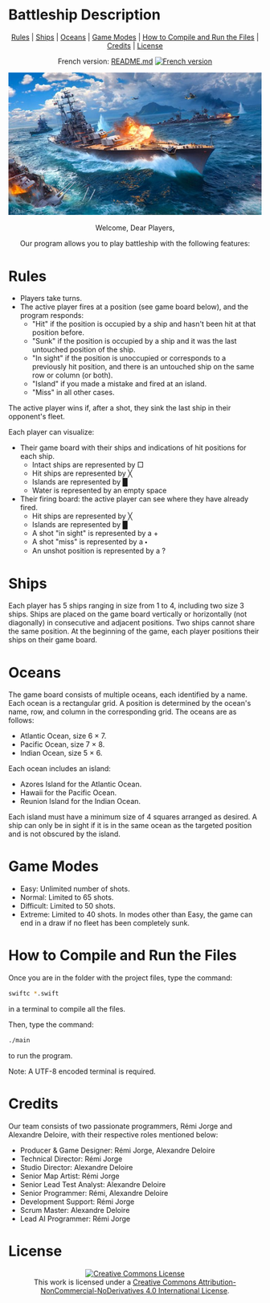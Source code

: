 # Battleship Description

<div align='center'>

[Rules](#rules) | [Ships](#ships) | [Oceans](#oceans) | [Game Modes](#game-modes) | [How to Compile and Run the Files](#how-to-compile-and-run-the-files) | [Credits](#credits) | [License](#license)

French version: [README.md](./README.md) <a href="README.md"><img src="https://upload.wikimedia.org/wikipedia/commons/thumb/c/c3/Flag_of_France.svg/1200px-Flag_of_France.svg.png" width="20" height="15" alt="French version"></a>

![image.png](./images/image.png)

Welcome, Dear Players,

Our program allows you to play battleship with the following features:

</div>


# Rules

- Players take turns.
- The active player fires at a position (see game board below), and the program responds:
    - "Hit" if the position is occupied by a ship and hasn't been hit at that position before.
    - "Sunk" if the position is occupied by a ship and it was the last untouched position of the ship.
    - "In sight" if the position is unoccupied or corresponds to a previously hit position, and there is an untouched ship on the same row or column (or both).
    - "Island" if you made a mistake and fired at an island.
    - "Miss" in all other cases.

The active player wins if, after a shot, they sink the last ship in their opponent's fleet.

Each player can visualize:

- Their game board with their ships and indications of hit positions for each ship.
    - Intact ships are represented by □
    - Hit ships are represented by ╳
    - Islands are represented by █
    - Water is represented by an empty space
- Their firing board: the active player can see where they have already fired.
    - Hit ships are represented by ╳
    - Islands are represented by █
    - A shot "in sight" is represented by a +
    - A shot "miss" is represented by a 🞄
    - An unshot position is represented by a ?

# Ships

Each player has 5 ships ranging in size from 1 to 4, including two size 3 ships.
Ships are placed on the game board vertically or horizontally (not diagonally) in consecutive and adjacent positions.
Two ships cannot share the same position.
At the beginning of the game, each player positions their ships on their game board.

# Oceans

The game board consists of multiple oceans, each identified by a name. Each ocean is a rectangular grid. A position is determined by the ocean's name, row, and column in the corresponding grid.
The oceans are as follows:
- Atlantic Ocean, size 6 × 7.
- Pacific Ocean, size 7 × 8.
- Indian Ocean, size 5 × 6.

Each ocean includes an island:
- Azores Island for the Atlantic Ocean.
- Hawaii for the Pacific Ocean.
- Reunion Island for the Indian Ocean.

Each island must have a minimum size of 4 squares arranged as desired.
A ship can only be in sight if it is in the same ocean as the targeted position and is not obscured by the island.

# Game Modes

- Easy: Unlimited number of shots.
- Normal: Limited to 65 shots.
- Difficult: Limited to 50 shots.
- Extreme: Limited to 40 shots.
In modes other than Easy, the game can end in a draw if no fleet has been completely sunk.

# How to Compile and Run the Files

Once you are in the folder with the project files, type the command:
```bash
swiftc *.swift
```
in a terminal to compile all the files.

Then, type the command:
```bash
./main
```
to run the program.

Note: A UTF-8 encoded terminal is required.

# Credits

Our team consists of two passionate programmers, Rémi Jorge and Alexandre Deloire, with their respective roles mentioned below:

- Producer & Game Designer: Rémi Jorge, Alexandre Deloire
- Technical Director: Rémi Jorge
- Studio Director: Alexandre Deloire
- Senior Map Artist: Rémi Jorge
- Senior Lead Test Analyst: Alexandre Deloire
- Senior Programmer: Rémi, Alexandre Deloire
- Development Support: Rémi Jorge
- Scrum Master: Alexandre Deloire
- Lead AI Programmer: Rémi Jorge

# License

<div align="center">
<a rel="license" href="http://creativecommons.org/licenses/by-nc-nd/4.0/"><img alt="Creative Commons License" style="border-width:0" src="https://i.creativecommons.org/l/by-nc-nd/4.0/88x31.png" /></a><br />This work is licensed under a <a rel="license" href="http://creativecommons.org/licenses/by-nc-nd/4.0/">Creative Commons Attribution-NonCommercial-NoDerivatives 4.0 International License</a>.
</div>